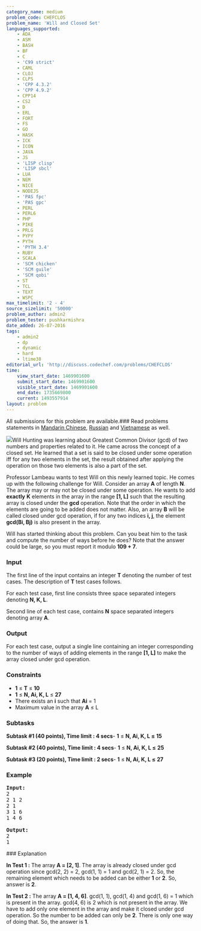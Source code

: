 ```yaml
---
category_name: medium
problem_code: CHEFCLOS
problem_name: 'Will and Closed Set'
languages_supported:
    - ADA
    - ASM
    - BASH
    - BF
    - C
    - 'C99 strict'
    - CAML
    - CLOJ
    - CLPS
    - 'CPP 4.3.2'
    - 'CPP 4.9.2'
    - CPP14
    - CS2
    - D
    - ERL
    - FORT
    - FS
    - GO
    - HASK
    - ICK
    - ICON
    - JAVA
    - JS
    - 'LISP clisp'
    - 'LISP sbcl'
    - LUA
    - NEM
    - NICE
    - NODEJS
    - 'PAS fpc'
    - 'PAS gpc'
    - PERL
    - PERL6
    - PHP
    - PIKE
    - PRLG
    - PYPY
    - PYTH
    - 'PYTH 3.4'
    - RUBY
    - SCALA
    - 'SCM chicken'
    - 'SCM guile'
    - 'SCM qobi'
    - ST
    - TCL
    - TEXT
    - WSPC
max_timelimit: '2 - 4'
source_sizelimit: '50000'
problem_author: admin2
problem_tester: pushkarmishra
date_added: 26-07-2016
tags:
    - admin2
    - dp
    - dynamic
    - hard
    - ltime38
editorial_url: 'http://discuss.codechef.com/problems/CHEFCLOS'
time:
    view_start_date: 1469901600
    submit_start_date: 1469901600
    visible_start_date: 1469901600
    end_date: 1735669800
    current: 1493557914
layout: problem
---
```

All submissions for this problem are available.###  Read problems statements in [Mandarin Chinese](http://www.codechef.com/download/translated/LTIME38/mandarin/CHEFCLOS.pdf), [Russian](http://www.codechef.com/download/translated/LTIME38/russian/CHEFCLOS.pdf) and [Vietnamese](http://www.codechef.com/download/translated/LTIME38/vietnamese/CHEFCLOS.pdf) as well.

![](https://discuss.codechef.com/upfiles/math-prob-goodwill.jpeg)Will Hunting was learning about Greatest Common Divisor (gcd) of two numbers and properties related to it. He came across the concept of a closed set. He learned that a set is said to be closed under some operation iff for any two elements in the set, the result obtained after applying the operation on those two elements is also a part of the set.

Professor Lambeau wants to test Will on this newly learned topic. He comes up with the following challenge for Will. Consider an array **A** of length **N**. The array may or may not be closed under some operation. He wants to add **exactly** **K** elements in the array in the range **\[1, L\]** such that the resulting array is closed under the **gcd** operation. Note that the order in which the elements are going to be added does not matter. Also, an array **B** will be called closed under gcd operation, if for any two indices **i, j**, the element **gcd(Bi, Bj)** is also present in the array.

Will has started thinking about this problem. Can you beat him to the task and compute the number of ways before he does? Note that the answer could be large, so you must report it modulo **109 + 7**.

### Input

The first line of the input contains an integer **T** denoting the number of test cases. The description of **T** test cases follows.

For each test case, first line consists three space separated integers denoting **N, K, L**.

Second line of each test case, contains **N** space separated integers denoting array **A**.

### Output

For each test case, output a single line containing an integer corresponding to the number of ways of adding elements in the range **\[1, L\]** to make the array closed under gcd operation.

### Constraints

- **1** ≤ **T** ≤ **10**
- **1** ≤ **N, Ai, K, L** ≤ **27**
- There exists an **i** such that **Ai** = 1
- Maximum value in the array **A** ≤ L

### Subtasks

**Subtask #1 (40 points), Time limit : 4 secs**- **1** ≤ **N, Ai, K, L ≤** **15**

 **Subtask #2 (40 points), Time limit : 4 secs**- **1** ≤ **N, Ai, K, L ≤** **25**

 **Subtask #3 (20 points), Time limit : 2 secs**- **1** ≤ **N, Ai, K, L ≤** **27**

### Example

<pre><b>Input:</b>
<tt>2
2 1 2
2 1
3 1 6
1 4 6</tt>

<b>Output:</b>
<tt>2
1</tt>
</pre>### Explanation

**In Test 1 :** The array **A = \[2, 1\]**. The array is already closed under gcd operation since gcd(2, 2) = 2, gcd(1, 1) = 1 and gcd(2, 1) = 2. So, the remaining element which needs to be added can be either **1** or **2**. So, answer is **2**.

**In Test 2 :** The array **A = \[1, 4, 6\]**. gcd(1, 1), gcd(1, 4) and gcd(1, 6) = 1 which is present in the array. gcd(4, 6) is 2 which is not present in the array. We have to add only one element in the array and make it closed under gcd operation. So the number to be added can only be **2**. There is only one way of doing that. So, the answer is **1**.
